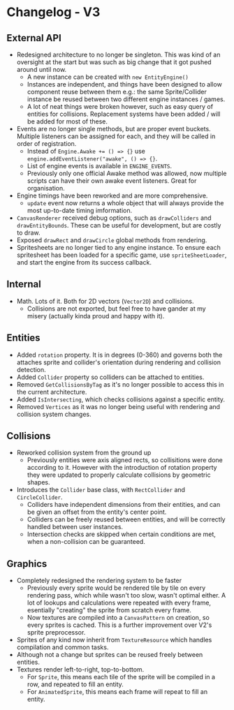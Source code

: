 # Changelog - V3

## External API
* Redesigned architecture to no longer be singleton. This was kind of an oversight at the start but was such as big change that it got pushed around until now.
  * A new instance can be created with `new EntityEngine()`
  * Instances are independent, and things have been designed to allow component reuse between them e.g.: the same Sprite/Collider instance be reused between two different engine instances / games.
  * A lot of neat things were broken however, such as easy query of entities for collisions. Replacement systems have been added / will be added for most of these.
* Events are no longer single methods, but are proper event buckets. Multiple listeners can be assigned for each, and they will be called in order of registration.
  * Instead of `Engine.Awake += () => {}` use `engine.addEventListener("awake", () => {}`.
  * List of engine events is available in `ENGINE_EVENTS`.
  * Previously only one official Awake method was allowed, now multiple scripts can have their own awake event listeners. Great for organisation.
* Engine timings have been reworked and are more comprehensive.
  * `update` event now returns a whole object that will always provide the most up-to-date timing imformation.
* `CanvasRenderer` received debug options, such as `drawColliders` and `drawEntityBounds`. These can be useful for development, but are costly to draw.
* Exposed `drawRect` and `drawCircle` global methods from rendering.
* Spritesheets are no longer tied to any engine instance. To ensure each spritesheet has been loaded for a specific game, use `spriteSheetLoader`, and start the engine from its success callback.
  
## Internal
* Math. Lots of it. Both for 2D vectors (`Vector2D`) and collisions.
  * Collisions are not exported, but feel free to have gander at my misery (actually kinda proud and happy with it).

## Entities

* Added `rotation` property. It is in degrees (0-360) and governs both the attaches sprite and collider's orientation during rendering and collision detection.
* Added `Collider` property so colliders can be attached to entities.
* Removed `GetCollisionsByTag` as it's no longer possible to access this in the current architecture.
* Added `IsIntersecting`, which checks collisions against a specific entity.
* Removed `Vertices` as it was no longer being useful with rendering and collision system changes.

## Collisions

* Reworked collision system from the ground up
  * Previously entities were axis aligned rects, so collisitions were done according to it. However with the introduction of rotation property they were updated to properly calculate collisions by geometric shapes.
* Introduces the `Collider` base class, with `RectCollider` and `CircleCollider`.
  * Colliders have independent dimensions from their entities, and can be given an offset from the entity's center point.
  * Colliders can be freely reused between entities, and will be correctly handled between user instances.
  * Intersection checks are skipped when certain conditions are met, when a non-collision can be guaranteed.

## Graphics

* Completely redesigned the rendering system to be faster
  * Previously every sprite would be rendered tile by tile on every rendering pass, which while wasn't too slow, wasn't optimal either. A lot of lookups and calculations were repeated with every frame, esentially "creating" the sprite from scratch every frame.
  * Now textures are compiled into a `CanvasPattern` on creation, so every sprites is cached. This is a further improvement over V2's sprite preprocessor.
* Sprites of any kind now inherit from `TextureResource` which handles compilation and common tasks.
* Although not a change but sprites can be reused freely between entities.
* Textures render left-to-right, top-to-bottom.
  * For `Sprite`, this means each tile of the sprite will be compiled in a row, and repeated to fill an entity.
  * For `AnimatedSprite`, this means each frame will repeat to fill an entity.